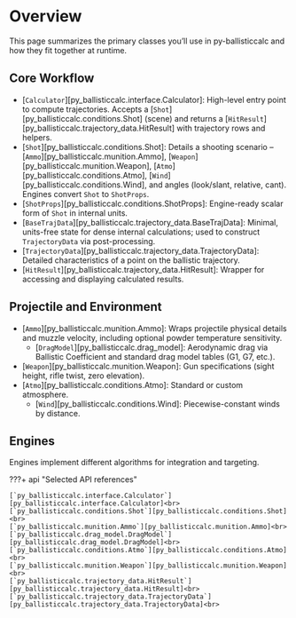 # Overview

This page summarizes the primary classes you’ll use in py-ballisticcalc and how they fit together at runtime.

## Core Workflow

- [`Calculator`][py_ballisticcalc.interface.Calculator]: High-level entry point to compute trajectories. Accepts a [`Shot`][py_ballisticcalc.conditions.Shot] (scene) and returns a [`HitResult`][py_ballisticcalc.trajectory_data.HitResult] with trajectory rows and helpers.
- [`Shot`][py_ballisticcalc.conditions.Shot]: Details a shooting scenario – [`Ammo`][py_ballisticcalc.munition.Ammo], [`Weapon`][py_ballisticcalc.munition.Weapon], [`Atmo`][py_ballisticcalc.conditions.Atmo], [`Wind`][py_ballisticcalc.conditions.Wind], and angles (look/slant, relative, cant). Engines convert `Shot` to `ShotProps`.
- [`ShotProps`][py_ballisticcalc.conditions.ShotProps]: Engine-ready scalar form of `Shot` in internal units.
- [`BaseTrajData`][py_ballisticcalc.trajectory_data.BaseTrajData]: Minimal, units-free state for dense internal calculations; used to construct `TrajectoryData` via post-processing.
- [`TrajectoryData`][py_ballisticcalc.trajectory_data.TrajectoryData]: Detailed characteristics of a point on the ballistic trajectory.
- [`HitResult`][py_ballisticcalc.trajectory_data.HitResult]: Wrapper for accessing and displaying calculated results.

## Projectile and Environment

- [`Ammo`][py_ballisticcalc.munition.Ammo]: Wraps projectile physical details and muzzle velocity, including optional powder temperature sensitivity.
    - [`DragModel`][py_ballisticcalc.drag_model]: Aerodynamic drag via Ballistic Coefficient and standard drag model tables (G1, G7, etc.).
- [`Weapon`][py_ballisticcalc.munition.Weapon]: Gun specifications (sight height, rifle twist, zero elevation).
- [`Atmo`][py_ballisticcalc.conditions.Atmo]: Standard or custom atmosphere.
    - [`Wind`][py_ballisticcalc.conditions.Wind]: Piecewise-constant winds by distance.

## Engines

Engines implement different algorithms for integration and targeting.


???+ api "Selected API references"

	[`py_ballisticcalc.interface.Calculator`][py_ballisticcalc.interface.Calculator]<br>
	[`py_ballisticcalc.conditions.Shot`][py_ballisticcalc.conditions.Shot]<br>
	[`py_ballisticcalc.munition.Ammo`][py_ballisticcalc.munition.Ammo]<br>
	[`py_ballisticcalc.drag_model.DragModel`][py_ballisticcalc.drag_model.DragModel]<br>
	[`py_ballisticcalc.conditions.Atmo`][py_ballisticcalc.conditions.Atmo]<br>
	[`py_ballisticcalc.munition.Weapon`][py_ballisticcalc.munition.Weapon]<br>
	[`py_ballisticcalc.trajectory_data.HitResult`][py_ballisticcalc.trajectory_data.HitResult]<br>
	[`py_ballisticcalc.trajectory_data.TrajectoryData`][py_ballisticcalc.trajectory_data.TrajectoryData]<br>

